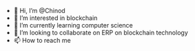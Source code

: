 - 👋 Hi, I’m @Chinod
- 👀 I’m interested in blockchain
- 🌱 I’m currently learning computer science
- 💞️ I’m looking to collaborate on ERP on blockchain technology
- 📫 How to reach me 

<!---
Chinod/Chinod is a ✨ special ✨ repository because its `README.md` (this file) appears on your GitHub profile.
You can click the Preview link to take a look at your changes.
--->
